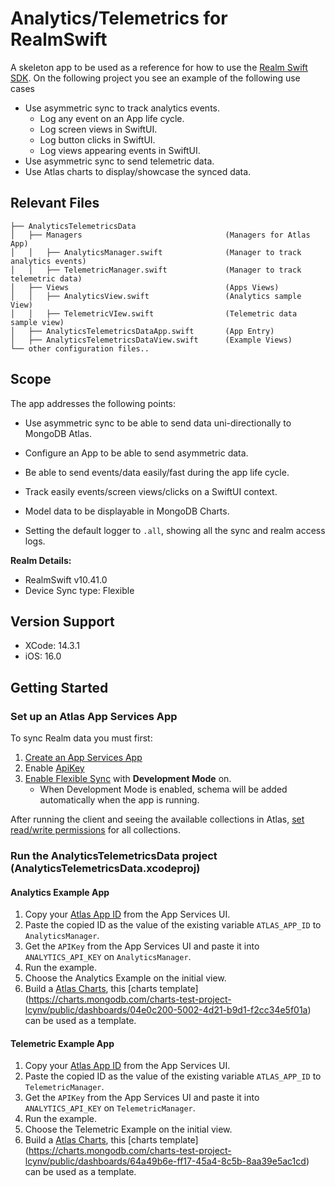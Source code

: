 # Analytics/Telemetrics for RealmSwift

A skeleton app to be used as a reference for how to use the [Realm Swift SDK](https://www.mongodb.com/docs/realm/sdk/swift/).
On the following project you see an example of the following use cases
* Use asymmetric sync to track analytics events.
    * Log any event on an App life cycle.
    * Log screen views in SwiftUI.
    * Log button clicks in SwiftUI.
    * Log views appearing events in SwiftUI.
* Use asymmetric sync to send telemetric data.
* Use Atlas charts to display/showcase the synced data.

## Relevant Files

```
├── AnalyticsTelemetricsData
│   ├── Managers                                (Managers for Atlas App)
│   │   ├── AnalyticsManager.swift              (Manager to track analytics events)
│   │   ├── TelemetricManager.swift             (Manager to track telemetric data)
│   ├── Views                                   (Apps Views)
│   │   ├── AnalyticsView.swift                 (Analytics sample View)
│   │   ├── TelemetricVIew.swift                (Telemetric data sample view)
│   ├── AnalyticsTelemetricsDataApp.swift       (App Entry)
│   ├── AnalyticsTelemetricsDataView.swift      (Example Views)
└── other configuration files..
```

## Scope

The app addresses the following points:
* Use asymmetric sync to be able to send data uni-directionally to MongoDB Atlas.
* Configure an App to be able to send asymmetric data.
* Be able to send events/data easily/fast during the app life cycle.
* Track easily events/screen views/clicks on a SwiftUI context.
* Model data to be displayable in MongoDB Charts.

* Setting the default logger to `.all`, showing all the sync and realm access logs.

**Realm Details:**
* RealmSwift v10.41.0
* Device Sync type: Flexible

## Version Support

* XCode: 14.3.1
* iOS: 16.0

## Getting Started

### Set up an Atlas App Services App

To sync Realm data you must first:

1. [Create an App Services App](https://www.mongodb.com/docs/atlas/app-services/manage-apps/create/create-with-ui/)
2. Enable [ApiKey](https://www.mongodb.com/docs/atlas/app-services/authentication/api-key/)
3. [Enable Flexible Sync](https://www.mongodb.com/docs/atlas/app-services/sync/configure/enable-sync/) with **Development Mode** on.
    * When Development Mode is enabled, schema will be added automatically when the 
      app is running.

After running the client and seeing the available collections in Atlas, [set read/write permissions](https://www.mongodb.com/docs/atlas/app-services/rules/roles/#with-device-sync) for all collections.

### Run the AnalyticsTelemetricsData project (AnalyticsTelemetricsData.xcodeproj)

#### Analytics Example App

1. Copy your [Atlas App ID](https://www.mongodb.com/docs/atlas/app-services/reference/find-your-project-or-app-id/#std-label-find-your-app-id) from the App Services UI.
2. Paste the copied ID as the value of the existing variable `ATLAS_APP_ID` to `AnalyticsManager`.
3. Get the `APIKey` from the App Services UI and paste it into `ANALYTICS_API_KEY` on `AnalyticsManager`.
4. Run the example.
5. Choose the Analytics Example on the initial view.
6. Build a [Atlas Charts](https://www.mongodb.com/docs/charts/), this 
   [charts template] (https://charts.mongodb.com/charts-test-project-lcynv/public/dashboards/04e0c200-5002-4d21-b9d1-f2cc34e5f01a) 
   can be used as a template.
   
#### Telemetric Example App

1. Copy your [Atlas App ID](https://www.mongodb.com/docs/atlas/app-services/reference/find-your-project-or-app-id/#std-label-find-your-app-id) from the App Services UI.
2. Paste the copied ID as the value of the existing variable `ATLAS_APP_ID` to `TelemetricManager`.
3. Get the `APIKey` from the App Services UI and paste it into `ANALYTICS_API_KEY` on `TelemetricManager`.
4. Run the example.
5. Choose the Telemetric Example on the initial view.
5. Build a [Atlas Charts](https://www.mongodb.com/docs/charts/), this 
   [charts template] (https://charts.mongodb.com/charts-test-project-lcynv/public/dashboards/64a49b6e-ff17-45a4-8c5b-8aa39e5ac1cd) 
   can be used as a template.

